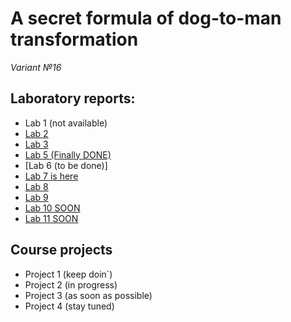 # A secret formula of dog-to-man transformation 

*Variant №16*

## Laboratory reports:
- Lab 1 (not available)
- [Lab 2](https://github.com/box1t/MAILABS/tree/main/lab2)
- [Lab 3](https://github.com/box1t/MAILABS/tree/main/lab3)
- [Lab 5 (Finally DONE)](https://github.com/box1t/MAILABS/blob/main/lab5/lab5.pdf)
- [Lab 6 (to be done)]
- [Lab 7 is here](https://github.com/box1t/MAILABS/blob/main/lab7/lab7.pdf)
- [Lab 8](https://github.com/box1t/MAILABS/blob/main/lab8/lab8.pdf)
- [Lab 9](https://github.com/box1t/MAILABS/blob/main/lab9/lab9.pdf)
- [Lab 10 SOON](https://github.com/box1t/MAILABS/)
- [Lab 11 SOON](https://github.com/box1t/MAILABS/)

## Course projects 
- Project 1 (keep doin`)
- Project 2 (in progress)
- Project 3 (as soon as possible)
- Project 4 (stay tuned)
